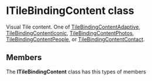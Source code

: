 
# ITileBindingContent class

Visual Tile content. One of [TileBindingContentAdaptive](Microsoft_Toolkit_Uwp_Notifications_TileBindingContentAdaptive.md), [TileBindingContentIconic](Microsoft_Toolkit_Uwp_Notifications_TileBindingContentIconic.md), [TileBindingContentPhotos](Microsoft_Toolkit_Uwp_Notifications_TileBindingContentPhotos.md), [TileBindingContentPeople](Microsoft_Toolkit_Uwp_Notifications_TileBindingContentPeople.md), or [TileBindingContentContact](Microsoft_Toolkit_Uwp_Notifications_TileBindingContentContact.md).

## Members

The **ITileBindingContent** class has this types of members

